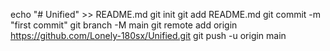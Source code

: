 echo "# Unified" >> README.md
git init
git add README.md
git commit -m "first commit"
git branch -M main
git remote add origin https://github.com/Lonely-180sx/Unified.git
git push -u origin main
